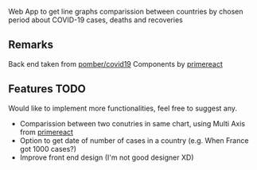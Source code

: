 Web App to get line graphs comparission between countries by chosen period about COVID-19 cases, deaths and recoveries

## Remarks

Back end taken from [pomber/covid19](https://github.com/pomber/covid19)
Components by [primereact](https://www.primefaces.org/primereact)

## Features TODO

Would like to implement more functionalities, feel free to suggest any.

- Comparission between two conutries in same chart, using Multi Axis from [primereact](https://primefaces.org/primereact/showcase/#/linechart)
- Option to get date of number of cases in a country (e.g. When France got 1000 cases?)
- Improve front end design (I'm not good designer XD)
